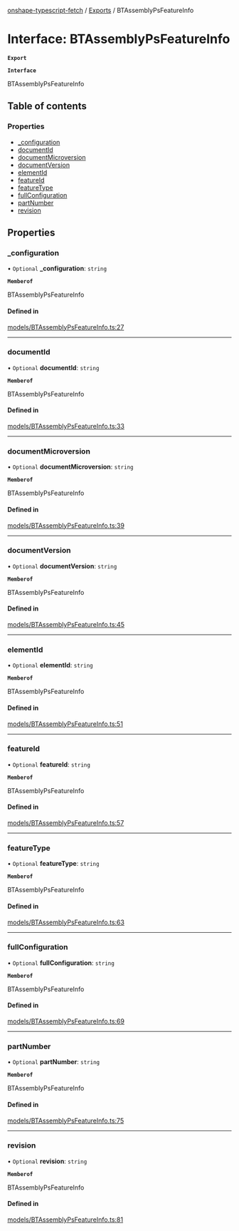 [onshape-typescript-fetch](../README.md) / [Exports](../modules.md) / BTAssemblyPsFeatureInfo

# Interface: BTAssemblyPsFeatureInfo

**`Export`**

**`Interface`**

BTAssemblyPsFeatureInfo

## Table of contents

### Properties

- [\_configuration](BTAssemblyPsFeatureInfo.md#_configuration)
- [documentId](BTAssemblyPsFeatureInfo.md#documentid)
- [documentMicroversion](BTAssemblyPsFeatureInfo.md#documentmicroversion)
- [documentVersion](BTAssemblyPsFeatureInfo.md#documentversion)
- [elementId](BTAssemblyPsFeatureInfo.md#elementid)
- [featureId](BTAssemblyPsFeatureInfo.md#featureid)
- [featureType](BTAssemblyPsFeatureInfo.md#featuretype)
- [fullConfiguration](BTAssemblyPsFeatureInfo.md#fullconfiguration)
- [partNumber](BTAssemblyPsFeatureInfo.md#partnumber)
- [revision](BTAssemblyPsFeatureInfo.md#revision)

## Properties

### \_configuration

• `Optional` **\_configuration**: `string`

**`Memberof`**

BTAssemblyPsFeatureInfo

#### Defined in

[models/BTAssemblyPsFeatureInfo.ts:27](https://github.com/toebes/onshape-typescript-fetch/blob/3e11ae1/models/BTAssemblyPsFeatureInfo.ts#L27)

___

### documentId

• `Optional` **documentId**: `string`

**`Memberof`**

BTAssemblyPsFeatureInfo

#### Defined in

[models/BTAssemblyPsFeatureInfo.ts:33](https://github.com/toebes/onshape-typescript-fetch/blob/3e11ae1/models/BTAssemblyPsFeatureInfo.ts#L33)

___

### documentMicroversion

• `Optional` **documentMicroversion**: `string`

**`Memberof`**

BTAssemblyPsFeatureInfo

#### Defined in

[models/BTAssemblyPsFeatureInfo.ts:39](https://github.com/toebes/onshape-typescript-fetch/blob/3e11ae1/models/BTAssemblyPsFeatureInfo.ts#L39)

___

### documentVersion

• `Optional` **documentVersion**: `string`

**`Memberof`**

BTAssemblyPsFeatureInfo

#### Defined in

[models/BTAssemblyPsFeatureInfo.ts:45](https://github.com/toebes/onshape-typescript-fetch/blob/3e11ae1/models/BTAssemblyPsFeatureInfo.ts#L45)

___

### elementId

• `Optional` **elementId**: `string`

**`Memberof`**

BTAssemblyPsFeatureInfo

#### Defined in

[models/BTAssemblyPsFeatureInfo.ts:51](https://github.com/toebes/onshape-typescript-fetch/blob/3e11ae1/models/BTAssemblyPsFeatureInfo.ts#L51)

___

### featureId

• `Optional` **featureId**: `string`

**`Memberof`**

BTAssemblyPsFeatureInfo

#### Defined in

[models/BTAssemblyPsFeatureInfo.ts:57](https://github.com/toebes/onshape-typescript-fetch/blob/3e11ae1/models/BTAssemblyPsFeatureInfo.ts#L57)

___

### featureType

• `Optional` **featureType**: `string`

**`Memberof`**

BTAssemblyPsFeatureInfo

#### Defined in

[models/BTAssemblyPsFeatureInfo.ts:63](https://github.com/toebes/onshape-typescript-fetch/blob/3e11ae1/models/BTAssemblyPsFeatureInfo.ts#L63)

___

### fullConfiguration

• `Optional` **fullConfiguration**: `string`

**`Memberof`**

BTAssemblyPsFeatureInfo

#### Defined in

[models/BTAssemblyPsFeatureInfo.ts:69](https://github.com/toebes/onshape-typescript-fetch/blob/3e11ae1/models/BTAssemblyPsFeatureInfo.ts#L69)

___

### partNumber

• `Optional` **partNumber**: `string`

**`Memberof`**

BTAssemblyPsFeatureInfo

#### Defined in

[models/BTAssemblyPsFeatureInfo.ts:75](https://github.com/toebes/onshape-typescript-fetch/blob/3e11ae1/models/BTAssemblyPsFeatureInfo.ts#L75)

___

### revision

• `Optional` **revision**: `string`

**`Memberof`**

BTAssemblyPsFeatureInfo

#### Defined in

[models/BTAssemblyPsFeatureInfo.ts:81](https://github.com/toebes/onshape-typescript-fetch/blob/3e11ae1/models/BTAssemblyPsFeatureInfo.ts#L81)

